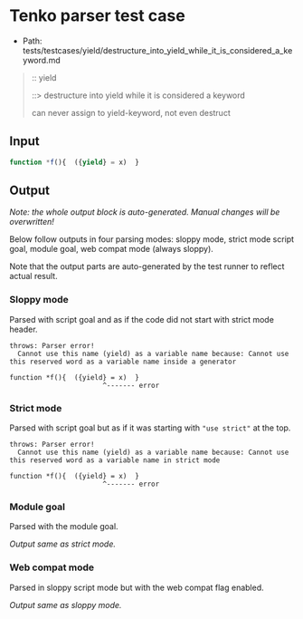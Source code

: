 # Tenko parser test case

- Path: tests/testcases/yield/destructure_into_yield_while_it_is_considered_a_keyword.md

> :: yield
>
> ::> destructure into yield while it is considered a keyword
>
> can never assign to yield-keyword, not even destruct

## Input


`````js
function *f(){  ({yield} = x)  }
`````

## Output

_Note: the whole output block is auto-generated. Manual changes will be overwritten!_

Below follow outputs in four parsing modes: sloppy mode, strict mode script goal, module goal, web compat mode (always sloppy).

Note that the output parts are auto-generated by the test runner to reflect actual result.

### Sloppy mode

Parsed with script goal and as if the code did not start with strict mode header.

`````
throws: Parser error!
  Cannot use this name (yield) as a variable name because: Cannot use this reserved word as a variable name inside a generator

function *f(){  ({yield} = x)  }
                       ^------- error
`````

### Strict mode

Parsed with script goal but as if it was starting with `"use strict"` at the top.

`````
throws: Parser error!
  Cannot use this name (yield) as a variable name because: Cannot use this reserved word as a variable name in strict mode

function *f(){  ({yield} = x)  }
                       ^------- error
`````


### Module goal

Parsed with the module goal.

_Output same as strict mode._

### Web compat mode

Parsed in sloppy script mode but with the web compat flag enabled.

_Output same as sloppy mode._
